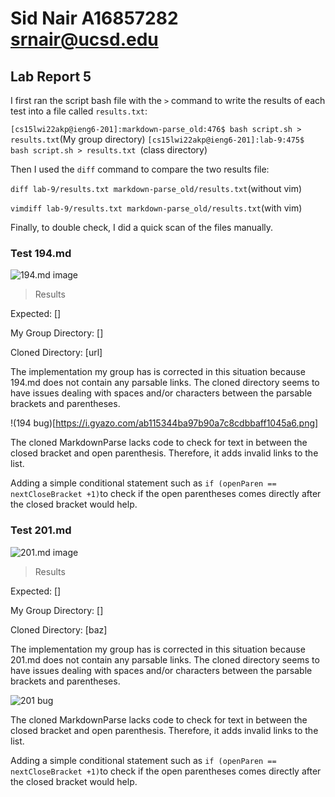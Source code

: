 # Sid Nair A16857282 srnair@ucsd.edu

## Lab Report 5


I first ran the script bash file with the ```>``` command to write the results of each test into a file called ```results.txt```:

```[cs15lwi22akp@ieng6-201]:markdown-parse_old:476$ bash script.sh > results.txt```(My group directory)
```[cs15lwi22akp@ieng6-201]:lab-9:475$ bash script.sh > results.txt ```(class directory)


Then I used the ```diff``` command to compare the two results file:


```diff lab-9/results.txt markdown-parse_old/results.txt```(without vim)


```vimdiff lab-9/results.txt markdown-parse_old/results.txt```(with vim)

Finally, to double check, I did a quick scan of the files manually.



### Test 194.md

![194.md image](https://i.gyazo.com/17d0d72d5a0ab86999f01be591d5c2cb.png)

> Results

Expected: []

My Group Directory: []

Cloned Directory: [url]


The implementation my group has is corrected in this situation because 194.md does not contain any parsable links. The cloned directory seems to have issues dealing with spaces and/or characters between the parsable brackets and parentheses.

!(194 bug)[https://i.gyazo.com/ab115344ba97b90a7c8cdbbaff1045a6.png]

The cloned MarkdownParse lacks code to check for text in between the closed bracket and open parenthesis. Therefore, it adds invalid links to the list.

Adding a simple conditional statement such as ```if (openParen == nextCloseBracket +1)```to check if the open parentheses comes directly after the closed bracket would help.




### Test 201.md

![201.md image](https://i.gyazo.com/da36179b5956cf7e3c12bdf63f4a1596.png)

> Results

Expected: []

My Group Directory: []

Cloned Directory: [baz]


The implementation my group has is corrected in this situation because 201.md does not contain any parsable links. The cloned directory seems to have issues dealing with spaces and/or characters between the parsable brackets and parentheses.

![201 bug](https://i.gyazo.com/ab115344ba97b90a7c8cdbbaff1045a6.png)

The cloned MarkdownParse lacks code to check for text in between the closed bracket and open parenthesis. Therefore, it adds invalid links to the list.

Adding a simple conditional statement such as ```if (openParen == nextCloseBracket +1)```to check if the open parentheses comes directly after the closed bracket would help.

